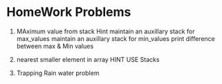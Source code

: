 # HomeWork Problems
1. MAximum value from stack
    Hint
    maintain an auxillary stack for max_values
    maintain an auxillary stack for min_values
    print difference between max & Min values


2. nearest smaller element in array
    HINT
    USE Stacks


3. Trapping Rain water problem
